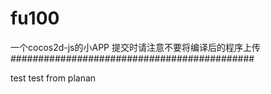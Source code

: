 # fu100
一个cocos2d-js的小APP
提交时请注意不要将编译后的程序上传
############################################

test
test from planan
